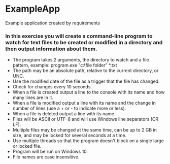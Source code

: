 # ExampleApp
Example application created by requirements

### In this exercise you will create a command-line program to watch for text files to be created or modified in a directory and then output information about them.

*    The program takes 2 arguments, the directory to watch and a file pattern, example: program.exe "c:\file folder" *.txt
*    The path may be an absolute path, relative to the current directory, or UNC.
*    Use the modified date of the file as a trigger that the file has changed.
*    Check for changes every 10 seconds.
*    When a file is created output a line to the console with its name and how many lines are in it.
*    When a file is modified output a line with its name and the change in number of lines (use a + or - to indicate more or less).
*    When a file is deleted output a line with its name.
*    Files will be ASCII or UTF-8 and will use Windows line separators (CR LF).
*    Multiple files may be changed at the same time, can be up to 2 GB in size, and may be locked for several seconds at a time.
*    Use multiple threads so that the program doesn't block on a single large or locked file.
*    Program will be run on Windows 10.
*    File names are case insensitive.
